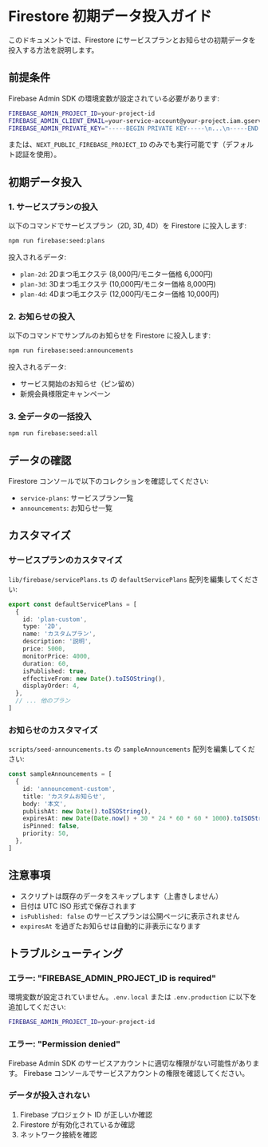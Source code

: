 # Firestore 初期データ投入ガイド

このドキュメントでは、Firestore にサービスプランとお知らせの初期データを投入する方法を説明します。

## 前提条件

Firebase Admin SDK の環境変数が設定されている必要があります:

```bash
FIREBASE_ADMIN_PROJECT_ID=your-project-id
FIREBASE_ADMIN_CLIENT_EMAIL=your-service-account@your-project.iam.gserviceaccount.com
FIREBASE_ADMIN_PRIVATE_KEY="-----BEGIN PRIVATE KEY-----\n...\n-----END PRIVATE KEY-----\n"
```

または、`NEXT_PUBLIC_FIREBASE_PROJECT_ID` のみでも実行可能です（デフォルト認証を使用）。

## 初期データ投入

### 1. サービスプランの投入

以下のコマンドでサービスプラン（2D, 3D, 4D）を Firestore に投入します:

```bash
npm run firebase:seed:plans
```

投入されるデータ:
- `plan-2d`: 2Dまつ毛エクステ (8,000円/モニター価格 6,000円)
- `plan-3d`: 3Dまつ毛エクステ (10,000円/モニター価格 8,000円)
- `plan-4d`: 4Dまつ毛エクステ (12,000円/モニター価格 10,000円)

### 2. お知らせの投入

以下のコマンドでサンプルのお知らせを Firestore に投入します:

```bash
npm run firebase:seed:announcements
```

投入されるデータ:
- サービス開始のお知らせ（ピン留め）
- 新規会員様限定キャンペーン

### 3. 全データの一括投入

```bash
npm run firebase:seed:all
```

## データの確認

Firestore コンソールで以下のコレクションを確認してください:

- `service-plans`: サービスプラン一覧
- `announcements`: お知らせ一覧

## カスタマイズ

### サービスプランのカスタマイズ

`lib/firebase/servicePlans.ts` の `defaultServicePlans` 配列を編集してください:

```typescript
export const defaultServicePlans = [
  {
    id: 'plan-custom',
    type: '2D',
    name: 'カスタムプラン',
    description: '説明',
    price: 5000,
    monitorPrice: 4000,
    duration: 60,
    isPublished: true,
    effectiveFrom: new Date().toISOString(),
    displayOrder: 4,
  },
  // ... 他のプラン
]
```

### お知らせのカスタマイズ

`scripts/seed-announcements.ts` の `sampleAnnouncements` 配列を編集してください:

```typescript
const sampleAnnouncements = [
  {
    id: 'announcement-custom',
    title: 'カスタムお知らせ',
    body: '本文',
    publishAt: new Date().toISOString(),
    expiresAt: new Date(Date.now() + 30 * 24 * 60 * 60 * 1000).toISOString(),
    isPinned: false,
    priority: 50,
  },
]
```

## 注意事項

- スクリプトは既存のデータをスキップします（上書きしません）
- 日付は UTC ISO 形式で保存されます
- `isPublished: false` のサービスプランは公開ページに表示されません
- `expiresAt` を過ぎたお知らせは自動的に非表示になります

## トラブルシューティング

### エラー: "FIREBASE_ADMIN_PROJECT_ID is required"

環境変数が設定されていません。`.env.local` または `.env.production` に以下を追加してください:

```bash
FIREBASE_ADMIN_PROJECT_ID=your-project-id
```

### エラー: "Permission denied"

Firebase Admin SDK のサービスアカウントに適切な権限がない可能性があります。
Firebase コンソールでサービスアカウントの権限を確認してください。

### データが投入されない

1. Firebase プロジェクト ID が正しいか確認
2. Firestore が有効化されているか確認
3. ネットワーク接続を確認
